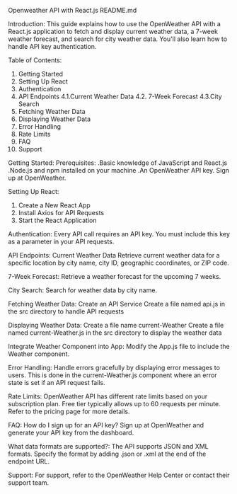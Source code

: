 Openweather API with React.js README.md

Introduction:
        This guide explains how to use the OpenWeather API with a React.js application to fetch and display current weather data, a 7-week weather forecast, and search for city weather data. You'll also learn how to handle API key authentication.

Table of Contents:
 1. Getting Started
 2. Setting Up React
 3. Authentication
 4. API Endpoints
    4.1.Current Weather Data
    4.2. 7-Week Forecast
    4.3.City Search
 5. Fetching Weather Data
 6. Displaying Weather Data
 7. Error Handling
 8. Rate Limits
 9. FAQ
10. Support


Getting Started:
Prerequisites:
    .Basic knowledge of JavaScript and React.js
    .Node.js and npm installed on your machine
    .An OpenWeather API key. Sign up at OpenWeather.


Setting Up React:
  1. Create a New React App
  2. Install Axios for API Requests
  3. Start the React Application


 Authentication:
        Every API call requires an API key. You must include this key as a parameter in your API requests.


API Endpoints:
    Current Weather Data
    Retrieve current weather data for a specific location by city name, city ID, geographic coordinates, or ZIP code. 


7-Week Forecast:
     Retrieve a weather forecast for the upcoming 7 weeks.


City Search:
    Search for weather data by city name.


Fetching Weather Data:
    Create an API Service
    Create a file named api.js in the src directory to handle API requests

Displaying Weather Data:
    Create a file name current-Weather 
    Create a file named current-Weather.js in the src directory to display the weather data


Integrate Weather Component into App:
    Modify the App.js file to include the Weather component.


Error Handling:
Handle errors gracefully by displaying error messages to users. This is done in the current-Weather.js component where an error state is set if an API request fails.

Rate Limits:
OpenWeather API has different rate limits based on your subscription plan. Free tier typically allows up to 60 requests per minute. Refer to the pricing page for more details.

FAQ:
How do I sign up for an API key?
Sign up at OpenWeather and generate your API key from the dashboard.

What data formats are supported?:
The API supports JSON and XML formats. Specify the format by adding .json or .xml at the end of the endpoint URL.

Support:
For support, refer to the OpenWeather Help Center or contact their support team.